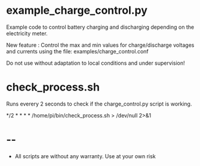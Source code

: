         
# example_charge_control.py        
Example code to control battery charging and discharging depending on the electricity meter. 

New feature : Control the max and min values for charge/discharge voltages and currents using the file: examples/charge_control.conf

Do not use without adaptation to local conditions and under supervision! 

# check_process.sh

Runs everery 2 seconds to check if the charge_control.py script is working.

*/2 * * * * /home/pi/bin/check_process.sh > /dev/null 2>&1

# --

- All scripts are without any warranty. Use at your own risk
